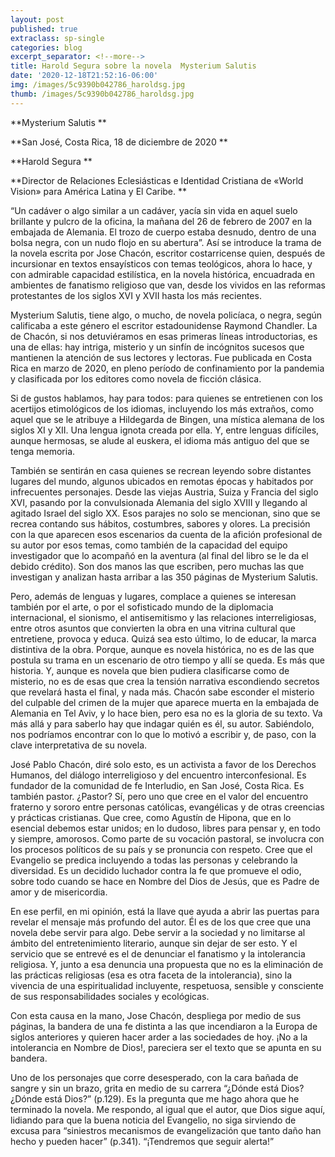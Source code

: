 ```yaml
---
layout: post
published: true
extraclass: sp-single
categories: blog
excerpt_separator: <!--more-->
title: Harold Segura sobre la novela  Mysterium Salutis
date: '2020-12-18T21:52:16-06:00'
img: /images/5c9390b042786_haroldsg.jpg
thumb: /images/5c9390b042786_haroldsg.jpg
---
```

**Mysterium Salutis**

**San José, Costa Rica, 18 de diciembre de 2020**

**Harold Segura**

**Director de Relaciones Eclesiásticas e Identidad Cristiana de «World Vision» para América Latina y El Caribe.**

**<!--more-->**

“Un cadáver o algo similar a un cadáver, yacía sin vida en aquel suelo brillante y pulcro de la oficina, la mañana del 26 de febrero de 2007 en la embajada de Alemania. El trozo de cuerpo estaba desnudo, dentro de una bolsa negra, con un nudo flojo en su abertura”. Así se introduce la trama de la novela escrita por Jose Chacón, escritor costarricense quien, después de incursionar en textos ensayísticos con temas teológicos, ahora lo hace, y con admirable capacidad estilística, en la novela histórica, encuadrada en ambientes de fanatismo religioso que van, desde los vividos en las reformas protestantes de los siglos XVI y XVII hasta los más recientes. 



Mysterium Salutis, tiene algo, o mucho, de novela policíaca, o negra, según calificaba a este género el escritor estadounidense Raymond Chandler. La de Chacón, si nos detuviéramos en esas primeras líneas introductorias, es una de ellas: hay intriga, misterio y un sinfín de incógnitos sucesos que mantienen la atención de sus lectores y lectoras. Fue publicada en Costa Rica en marzo de 2020, en pleno período de confinamiento por la pandemia y clasificada por los editores como novela de ficción clásica.



Si de gustos hablamos, hay para todos: para quienes se entretienen con los acertijos etimológicos de los idiomas, incluyendo los más extraños, como aquel que se le atribuye a Hildegarda de Bingen, una mística alemana de los siglos XI y XII. Una lengua ignota creada por ella. Y, entre lenguas difíciles, aunque hermosas, se alude al euskera, el idioma más antiguo del que se tenga memoria. 



También se sentirán en casa quienes se recrean leyendo sobre distantes lugares del mundo, algunos ubicados en remotas épocas y habitados por infrecuentes personajes. Desde las viejas Austria, Suiza y Francia del siglo XVI, pasando por la convulsionada Alemania del siglo XVIII y llegando al agitado Israel del siglo XX. Esos parajes no solo se mencionan, sino que se recrea contando sus hábitos, costumbres, sabores y olores. La precisión con la que aparecen esos escenarios da cuenta de la afición profesional de su autor por esos temas, como también de la capacidad del equipo investigador que lo acompañó en la aventura (al final del libro se le da el debido crédito). Son dos manos las que escriben, pero muchas las que investigan y analizan hasta arribar a las 350 páginas de Mysterium Salutis.



Pero, además de lenguas y lugares, complace a quienes se interesan también por el arte, o por el sofisticado mundo de la diplomacia internacional, el sionismo, el antisemitismo y las relaciones interreligiosas, entre otros asuntos que convierten la obra en una vitrina cultural que entretiene, provoca y educa. Quizá sea esto último, lo de educar, la marca distintiva de la obra. Porque, aunque es novela histórica, no es de las que postula su trama en un escenario de otro tiempo y allí se queda. Es más que historia. Y, aunque es novela que bien pudiera clasificarse como de misterio, no es de esas que crea la tensión narrativa escondiendo secretos que revelará hasta el final, y nada más. Chacón sabe esconder el misterio del culpable del crimen de la mujer que aparece muerta en la embajada de Alemania en Tel Aviv, y lo hace bien, pero esa no es la gloria de su texto. Va más allá y para saberlo hay que indagar quién es él, su autor. Sabiéndolo, nos podríamos encontrar con lo que lo motivó a escribir y, de paso, con la clave interpretativa de su novela.



José Pablo Chacón, diré solo esto, es un activista a favor de los Derechos Humanos, del diálogo interreligioso y del encuentro interconfesional. Es fundador de la comunidad de fe Interludio, en San José, Costa Rica. Es también pastor. ¿Pastor? Sí, pero uno que cree en el valor del encuentro fraterno y sororo entre personas católicas, evangélicas y de otras creencias y prácticas cristianas. Que cree, como Agustín de Hipona, que en lo esencial debemos estar unidos; en lo dudoso, libres para pensar y, en todo y siempre, amorosos. Como parte de su vocación pastoral, se involucra con los procesos políticos de su país y se pronuncia con respeto. Cree que el Evangelio se predica incluyendo a todas las personas y celebrando la diversidad. Es un decidido luchador contra la fe que promueve el odio, sobre todo cuando se hace en Nombre del Dios de Jesús, que es Padre de amor y de misericordia.  



En ese perfil, en mi opinión, está la llave que ayuda a abrir las puertas para revelar el mensaje más profundo del autor. Él es de los que cree que una novela debe servir para algo. Debe servir a la sociedad y no limitarse al ámbito del entretenimiento literario, aunque sin dejar de ser esto. Y el servicio que se entrevé es el de denunciar el fanatismo y la intolerancia religiosa. Y, junto a esa denuncia una propuesta que no es la eliminación de las prácticas religiosas (esa es otra faceta de la intolerancia), sino la vivencia de una espiritualidad incluyente, respetuosa, sensible y consciente de sus responsabilidades sociales y ecológicas. 



Con esta causa en la mano, Jose Chacón, despliega por medio de sus páginas, la bandera de una fe distinta a las que incendiaron a la Europa de siglos anteriores y quieren hacer arder a las sociedades de hoy. ¡No a la intolerancia en Nombre de Dios!, pareciera ser el texto que se apunta en su bandera. 



Uno de los personajes que corre desesperado, con la cara bañada de sangre y sin un brazo, grita en medio de su carrera “¿Dónde está Dios? ¿Dónde está Dios?” (p.129). Es la pregunta que me hago ahora que he terminado la novela. Me respondo, al igual que el autor, que Dios sigue aquí, lidiando para que la buena noticia del Evangelio, no siga sirviendo de excusa para “siniestros mecanismos de evangelización que tanto daño han hecho y pueden hacer” (p.341). “¡Tendremos que seguir alerta!”

